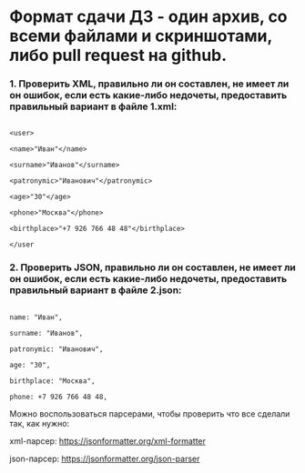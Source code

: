 # Формат сдачи ДЗ - один архив, со всеми файлами и скриншотами, либо pull request на github.

### 1. Проверить XML, правильно ли он составлен, не имеет ли он ошибок, если есть какие-либо недочеты, предоставить правильный вариант в файле 1.xml:

```

<user>

<name>"Иван"</name>

<surname>"Иванов"</surname>

<patronymic>"Иванович"</patronymic>

<age>"30"</age>

<phone>"Москва"</phone>

<birthplace>"+7 926 766 48 48"</birthplace>

</user

```

### 2. Проверить JSON, правильно ли он составлен, не имеет ли он ошибок, если есть какие-либо недочеты, предоставить правильный вариант в файле 2.json:

```

name: "Иван",

surname: "Иванов",

patronymic: "Иванович",

age: "30",

birthplace: "Москва",

phone: +7 926 766 48 48,

```

Можно воспользоваться парсерами, чтобы проверить что все сделали так, как нужно:

xml-парсер: https://jsonformatter.org/xml-formatter

json-парсер: https://jsonformatter.org/json-parser